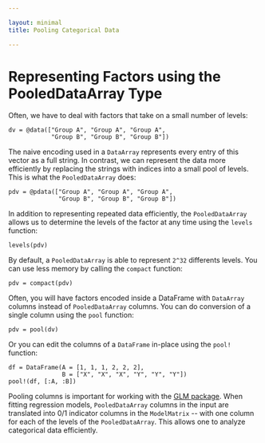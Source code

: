 ```yaml
---

layout: minimal
title: Pooling Categorical Data

---
```


# Representing Factors using the PooledDataArray Type

Often, we have to deal with factors that take on a small
number of levels:

    dv = @data(["Group A", "Group A", "Group A",
                "Group B", "Group B", "Group B"])

The naive encoding used in a `DataArray` represents every
entry of this vector as a full string. In contrast, we
can represent the data more efficiently by replacing the
strings with indices into a small pool of levels. This is
what the `PooledDataArray` does:

    pdv = @pdata(["Group A", "Group A", "Group A",
                  "Group B", "Group B", "Group B"])

In addition to representing repeated data efficiently,
the `PooledDataArray` allows us to determine the levels
of the factor at any time using the `levels` function:

    levels(pdv)

By default, a `PooledDataArray` is able to represent
`2^32` differents levels. You can use less memory by
calling the `compact` function:

    pdv = compact(pdv)

Often, you will have factors encoded inside a DataFrame
with `DataArray` columns instead of `PooledDataArray`
columns. You can do conversion of a single column using
the `pool` function:

    pdv = pool(dv)

Or you can edit the columns of a `DataFrame` in-place
using the `pool!` function:

    df = DataFrame(A = [1, 1, 1, 2, 2, 2],
                   B = ["X", "X", "X", "Y", "Y", "Y"])
    pool!(df, [:A, :B])

Pooling columns is important for working with the
[GLM package](https://github.com/JuliaStats/GLM.jl).
When fitting regression models, `PooledDataArray` columns
in the input are translated into 0/1 indicator columns
in the `ModelMatrix` -- with one column for each of the levels
of the `PooledDataArray`. This allows one to analyze categorical
data efficiently.
